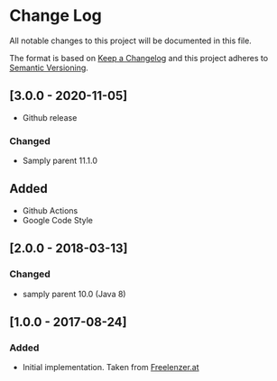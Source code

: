 # Change Log
All notable changes to this project will be documented in this file.

The format is based on [Keep a Changelog](http://keepachangelog.com/)
and this project adheres to [Semantic Versioning](http://semver.org/).

## [3.0.0 - 2020-11-05]
- Github release
### Changed
- Samply parent 11.1.0
## Added
- Github Actions
- Google Code Style

## [2.0.0 - 2018-03-13]
### Changed
- samply parent 10.0 (Java 8)

## [1.0.0 - 2017-08-24]
### Added
- Initial implementation. Taken from [Freelenzer.at](http://www.freelenzer.at/2013/09/11/java/JSF-Bootstrap-Message-and-Messages-Renderer/)
